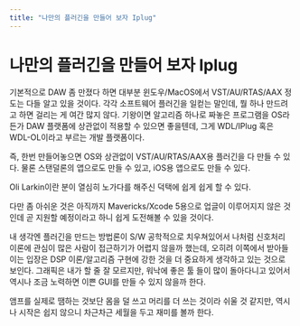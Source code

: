 ```yaml
---
title: "나만의 플러긴을 만들어 보자 Iplug"
---
```

# 나만의 플러긴을 만들어 보자 Iplug


기본적으로 DAW 좀 만졌다 하면 대부분 윈도우/MacOS에서 VST/AU/RTAS/AAX 정도는 다들 알고 있을 것이다. 각각 소프트웨어 플러긴을 일컫는 말인데, 뭘 하나 만드려고 하면 걸리는 게 여간 많지 않다. 기왕이면 알고리즘 하나로 짜놓은 프로그램을 OS라든가 DAW 플랫폼에 상관없이 적용할 수 있으면 좋을텐데, 그게 WDL/IPlug 혹은 WDL-OL이라고 부르는 개발 플랫폼이다.




즉, 한번 만들어놓으면 OS와 상관없이 VST/AU/RTAS/AAX용 플러긴을 다 만들 수 있다. 물론 스탠덜론의 앱으로도 만들 수 있고, iOS용 앱으로도 만들 수 있다.




Oli Larkin이란 분이 열심히 노가다를 해주신 덕택에 쉽게 쉽게 할 수 있다.




다만 좀 아쉬운 것은 아직까지 Mavericks/Xcode 5용으로 업글이 이루어지지 않은 것인데 곧 지원할 예정이라고 하니 쉽게 도전해볼 수 있을 것이다.




내 생각엔 플러긴을 만드는 방법론이 S/W 공학적으로 치우쳐있어서 나처럼 신호처리 이론에 관심이 많은 사람이 접근하기가 어렵지 않을까 했는데, 오히려 이쪽에서 받아들이는 입장은 DSP 이론/알고리즘 구현에 강한 것을 더 중요하게 생각하고 있는 것으로 보인다. 그래픽은 내가 할 줄 잘 모르지만, 워낙에 좋은 툴 들이 많이 돌아다니고 있어서 역시나 조금 노력하면 이쁜 GUI를 만들 수 있지 않을까 한다.




앰프를 실제로 땜하는 것보단 몸을 덜 쓰고 머리를 더 쓰는 것이라 쉬울 것 같지만, 역시나 시작은 쉽지 않으니 차근차근 세월을 두고 재미를 볼까 한다.


